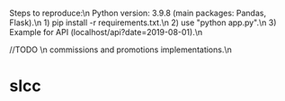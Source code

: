 Steps to reproduce:\n
Python version: 3.9.8 (main packages: Pandas, Flask).\n
    1) pip install -r requirements.txt.\n
    2) use "python app.py".\n
    3) Example for API (localhost/api?date=2019-08-01).\n

//TODO \n
commissions and promotions implementations.\n
# slcc
